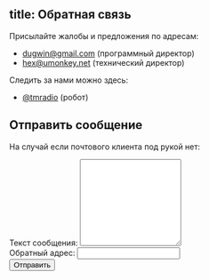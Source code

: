 title: Обратная связь
---
Присылайте жалобы и предложения по адресам:

- [dugwin@gmail.com](mailto:dugwin@gmail.com) (программный директор)
- [hex@umonkey.net](mailto:hex@umonkey.net) (технический директор)

Следить за нами можно здесь:

- [@tmradio](http://twitter.com/tmradio) (робот)

## Отправить сообщение

На случай если почтового клиента под рукой нет:

<form id="feedback" method="post" action="https://dead-channel-news.appspot.com/feedback">
<input type="hidden" name="back" value="http://www.tmradio.net/"/>
<input type="hidden" name="site" value="tmradio.net"/>
<div>
<label for="feedback-text">Текст сообщения:</label>
<textarea id="feedback-text" class="text" rows="10" name="text"></textarea>
</div>
<div>
<label for="feedback-sender">Обратный адрес:</label>
<input id="feedback-sender" type="text" class="text" name="from"/>
</div>
<input type="submit" value="Отправить"/>
</form>
